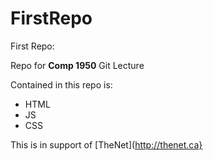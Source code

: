 # FirstRepo
First Repo:


Repo for **Comp 1950** Git Lecture

Contained in this repo is:

* HTML
* JS
* CSS

This is in support of [TheNet](http://thenet.ca}
